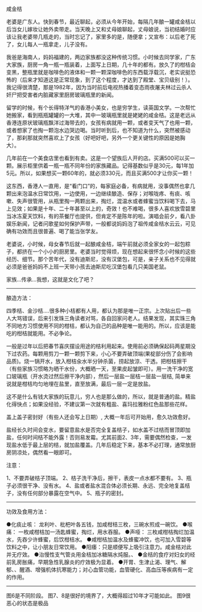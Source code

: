 咸金桔

老婆是广东人。快到春节，最近聊起，必须从今年开始，每隔几年酿一罐咸金桔以后当女儿嫁妆让她外卖带走。当天晚上又和丈母娘聊起，丈母娘说，当初结婚时应该让我老婆带几瓶走的，当时忘记了，家里多的是，随便拿；又宣布：以后老了死了，女儿每人一瓶拿走，儿子没有。

我爸是海南人，妈妈福建的，两边家族都没这种传统习惯。小时候去同学家，广东大家族，厨房一角一瓶一瓶装着，上面写上日期，几十年的都有。放久了的柑桔会变黑，整瓶里就是咖啡色的液体和一颗一颗深咖啡色的东西载浮载沉，老实说挺恐怖的（后来才知道这是正常现象，到了这个程度，才达到了殿堂、宝贝级别！）。我记得很清楚，那是1982年，因为当时前后电视热播着变态雨夜屠夫林过云杀人奸尸把受害者内脏藏家里厨房玻璃瓶里的新闻。

留学的时候，有个长得特洋气的香港小美女，也是穷学生，读英国文学。一次帮忙她搬家，看到瓶瓶罐罐的一大堆，其中一玻璃瓶里就是姥姥的咸金桔。这是老远从香港连原状玻璃瓶飘洋过海带去的，女孩有病就用一颗，或者变天气了也用一颗，或者想家了也掏一颗泡水边哭边喝。当时听到后，也不知道为什么，突然被感动了，那刹那就突然喜欢上了女孩（好吧好吧，另外一个更关键性的原因是她胸大）。

几年前在一个美食店里也看到有卖。这是一个望族后人开的店。买满500可以买一颗。展示柜里供着一瓶一瓶不同年份的家族藏品。记得基数似乎是30元，每1年加5元。所以，如果想买一颗60年的，就必须330元，而且买满500才让你买一颗！

这东西，香港人一直用，是“看门口”的，每家庭必备，有病就用，没事偶然也拿几颗出来泡温水日常饮用，一边使用，一边继续酿造、保存；对喉咙疼、有痰、咳嗽、失声很管用，从瓶里掏一两颗出来，掏烂，混温水或者蜂蜜当饮料喝下去，马上见效；如果是十年、二十年甚至以上的，奇效！也不难喝，很多人喜欢放雪碧里当冰冻夏天饮料，有的茶餐厅也提供，但肯定不是陈年的啦。演唱会前夕，看八卦娱乐新闻，记者问歌星如何保护声带，一般都说妈妈泡了祖传咸金桔水云云，可见确有功效而且很普遍、喝了能当张学友。

老婆说，小时候，母女春节后就一起酿咸金桔，端午前就必须全家女的一起包粽子，都挤在一个小小的厨房里。老婆当时觉得烦，现在想起来很怀念小时候的这些经历、细节。那个苦年代，没有迪斯尼，没有汉堡包，可是，亲子关系也不见得就必须是爸爸妈妈不上班一天带小孩去迪斯尼吃汉堡包看几只美国老鼠。

家族...传承...我想，这就是文化了吧？

-----------------------

酿造方法：

四季桔、金沙桔....很多种小桔都有人用，都认为那是唯一正宗。上次贴出后一些人大骂错误，后来引发珠三角读者对骂，各自回家问老人。结果发现，其实珠三角不同地方习惯使用不同的柑桔，都认为自己的品种是唯一能用的。所以，应该是能吃的柑桔就能用。不必争论。

一般是过年以后把春节喜庆摆设用途的桔利用起来。使用前必须确保起码两星期没下过农药。每颗用剪刀一颗一颗剪下来，小心不要弄破顶端(果椗部分伤了会影响品质)。烧一锅开水，放入柑桔汆水半分钟杀菌，捞起放涼、干透。把柑桔擦干（有些家族习惯略为晒干水份，大概晒一天，至果皮起皱即可）。用一洗干净的宽口玻璃瓶（开水烫过然后擦干净内部），然后一层盐一层桔一层盐一层桔, 简单来说就是柑桔均匀地埋在盐里，直至放满，最后一层一定是放盐。

这不是什么有钱大家族的玩意儿，穷人也是那么做的，所以，就是普通的盐。精盐化得快点；如果没经验，不建议第一次就有粗盐、喜玛拉雅粉红色盐那些花样。

盖上盖子密封好（有些人还会写上日期）, 大概一年后可开始用，愈久功效愈好。

盐经长久时间会变水，要留意盐水是否完全复盖桔子，如水盖不过桔而冒顶即加盐，任何时间桔不能外露！否则易发霉。尤其前面2、3年，需要偶然检查，一发现盐水低于最上层的桔，就加盐覆盖。几年后稳定下来，基本不必打理，通常放厨房阴凉处，偶然看一眼即可。

注意：

1、不要弄破桔子顶端。
2、桔子洗干净后，擦干，表皮一点水都不要有。
3、瓶子必须很干净、没有水。
4、盐或者盐水混合体必须长期、永远、完全地复盖桔子，没有任何部分暴露在空气中。
5、瓶子的密封。

-----------------------

功效及食用方法：

●化痰止咳： 龙利叶、枇杷叶各五钱，加咸柑桔三枚，三碗水煎成一碗饮。
●喉痛： 一枚咸柑桔加一汤匙蜂蜜，掏烂，用水吞服。
●声哑： 三枚咸柑桔掏烂加温水，先吞少许蜂蜜，后饮柑桔水。
●咸柑桔加温水及蜂蜜冲饮，也可加入雪碧等饮料之中，让小朋友日常饮用。
●阳痿：只是顺便写上吸引注意力。咸金桔对此并无疗效。
●治慢性支气管炎用金桔加冰糖隔水炖服。、
●金桔的食疗对妇女的经前乳房胀痛，早期急性乳腺炎的疗效极为显着。
●开胃、生津止渴、理气、解郁、、醒酒、增强机体抗寒能力；对心血管功能，血管硬化、高血压等疾病有一定的作用。

-----------------------

图6是不同阶段。
图7、8是很好的境界了，大概得超过10年才可能如此。
图9很恶心的状态是极品

